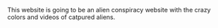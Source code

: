 This website is going to be an alien conspiracy website with the crazy colors and videos of catpured aliens.